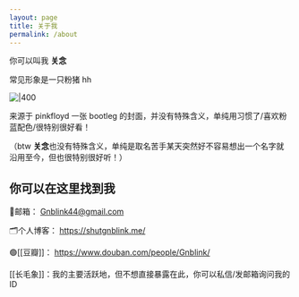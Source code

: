 ```yaml
---
layout: page
title: 关于我
permalink: /about
---
```


你可以叫我 **关念**

常见形象是一只粉猪 hh

![|400](https://picture-guan.oss-cn-hangzhou.aliyuncs.com/20220814231733.png)

来源于 pinkfloyd 一张 bootleg 的封面，并没有特殊含义，单纯用习惯了/喜欢粉蓝配色/很特别很好看！

（btw **关念**也没有特殊含义，单纯是取名苦手某天突然好不容易想出一个名字就沿用至今，但也很特别很好听！）

## 你可以在这里找到我

📧邮箱： Gnblink44@gmail.com

🗂个人博客： https://shutgnblink.me/

🟢[[豆瓣]]： https://www.douban.com/people/Gnblink/

[[长毛象]]：我的主要活跃地，但不想直接暴露在此，你可以私信/发邮箱询问我的ID
